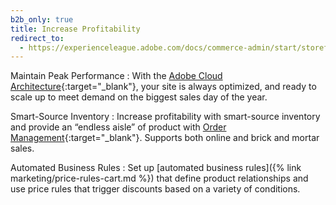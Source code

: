 ```yaml
---
b2b_only: true
title: Increase Profitability
redirect_to:
  - https://experienceleague.adobe.com/docs/commerce-admin/start/storefront/enhanced-experiences.html
---
```


Maintain Peak Performance
: With the [Adobe Cloud Architecture][1]{:target="_blank"}, your site is always optimized, and ready to scale up to meet demand on the biggest sales day of the year.

Smart-Source Inventory
: Increase profitability with smart-source inventory and provide an “endless aisle” of product with [Order Management][2]{:target="_blank"}. Supports both online and brick and mortar sales.

Automated Business Rules
: Set up [automated business rules]({% link marketing/price-rules-cart.md %}) that define product relationships and use price rules that trigger discounts based on a variety of conditions.

[1]: https://magento.com/products/magento-commerce
[2]: https://magento.com/products/order-management
